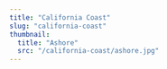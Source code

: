 ```yaml
---
title: "California Coast"
slug: "california-coast"
thumbnail:
  title: "Ashore"
  src: "/california-coast/ashore.jpg"
---
```

